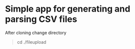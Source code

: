 # Simple app for generating and parsing CSV files

After cloning change directory 
> cd ./fileupload